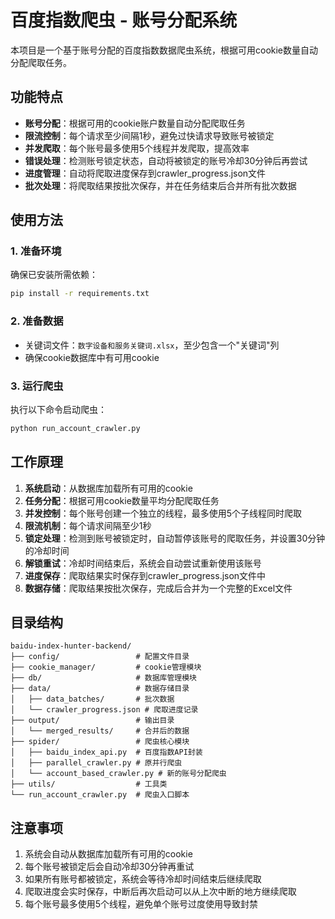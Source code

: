 # 百度指数爬虫 - 账号分配系统

本项目是一个基于账号分配的百度指数数据爬虫系统，根据可用cookie数量自动分配爬取任务。

## 功能特点

- **账号分配**：根据可用的cookie账户数量自动分配爬取任务
- **限流控制**：每个请求至少间隔1秒，避免过快请求导致账号被锁定
- **并发爬取**：每个账号最多使用5个线程并发爬取，提高效率
- **错误处理**：检测账号锁定状态，自动将被锁定的账号冷却30分钟后再尝试
- **进度管理**：自动将爬取进度保存到crawler_progress.json文件
- **批次处理**：将爬取结果按批次保存，并在任务结束后合并所有批次数据

## 使用方法

### 1. 准备环境

确保已安装所需依赖：

```bash
pip install -r requirements.txt
```

### 2. 准备数据

- 关键词文件：`数字设备和服务关键词.xlsx`，至少包含一个"关键词"列
- 确保cookie数据库中有可用cookie

### 3. 运行爬虫

执行以下命令启动爬虫：

```bash
python run_account_crawler.py
```

## 工作原理

1. **系统启动**：从数据库加载所有可用的cookie
2. **任务分配**：根据可用cookie数量平均分配爬取任务
3. **并发控制**：每个账号创建一个独立的线程，最多使用5个子线程同时爬取
4. **限流机制**：每个请求间隔至少1秒
5. **锁定处理**：检测到账号被锁定时，自动暂停该账号的爬取任务，并设置30分钟的冷却时间
6. **解锁重试**：冷却时间结束后，系统会自动尝试重新使用该账号
7. **进度保存**：爬取结果实时保存到crawler_progress.json文件中
8. **数据存储**：爬取结果按批次保存，完成后合并为一个完整的Excel文件

## 目录结构

```
baidu-index-hunter-backend/
├── config/                 # 配置文件目录
├── cookie_manager/         # cookie管理模块
├── db/                     # 数据库管理模块
├── data/                   # 数据存储目录
│   ├── data_batches/       # 批次数据
│   └── crawler_progress.json # 爬取进度记录
├── output/                 # 输出目录
│   └── merged_results/     # 合并后的数据
├── spider/                 # 爬虫核心模块
│   ├── baidu_index_api.py  # 百度指数API封装
│   ├── parallel_crawler.py # 原并行爬虫
│   └── account_based_crawler.py # 新的账号分配爬虫
├── utils/                  # 工具类
└── run_account_crawler.py  # 爬虫入口脚本
```

## 注意事项

1. 系统会自动从数据库加载所有可用的cookie
2. 每个账号被锁定后会自动冷却30分钟再重试
3. 如果所有账号都被锁定，系统会等待冷却时间结束后继续爬取
4. 爬取进度会实时保存，中断后再次启动可以从上次中断的地方继续爬取
5. 每个账号最多使用5个线程，避免单个账号过度使用导致封禁
